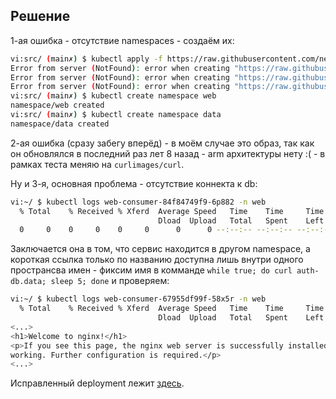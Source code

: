## Решение

1-ая ошибка - отсутствие namespaces - создаём их:
```bash
vi:src/ (main✗) $ kubectl apply -f https://raw.githubusercontent.com/netology-code/kuber-homeworks/main/3.5/files/task.yaml
Error from server (NotFound): error when creating "https://raw.githubusercontent.com/netology-code/kuber-homeworks/main/3.5/files/task.yaml": namespaces "web" not found
Error from server (NotFound): error when creating "https://raw.githubusercontent.com/netology-code/kuber-homeworks/main/3.5/files/task.yaml": namespaces "data" not found
Error from server (NotFound): error when creating "https://raw.githubusercontent.com/netology-code/kuber-homeworks/main/3.5/files/task.yaml": namespaces "data" not found
vi:src/ (main✗) $ kubectl create namespace web
namespace/web created
vi:src/ (main✗) $ kubectl create namespace data
namespace/data created
```
2-ая ошибка (сразу забегу вперёд) - в моём случае это образ, так как он обновлялся в последний раз лет 8 назад - arm архитектуры нету :( - в рамках теста меняю на `curlimages/curl`.

Ну и 3-я, основная проблема - отсутствие коннекта к db:
```bash
vi:~/ $ kubectl logs web-consumer-84f84749f9-6p882 -n web
  % Total    % Received % Xferd  Average Speed   Time    Time     Time  Current
                                 Dload  Upload   Total   Spent    Left  Speed
  0     0    0     0    0     0      0      0 --:--:-- --:--:-- --:--:--     0curl: (6) Could not resolve host: auth-db
```
Заключается она в том, что сервис находится в другом namespace, а короткая ссылка только по названию доступна лишь внутри одного пространсва имен - фиксим имя в комманде `while true; do curl auth-db.data; sleep 5; done` и проверяем:
```bash
vi:~/ $ kubectl logs web-consumer-67955df99f-58x5r -n web
  % Total    % Received % Xferd  Average Speed   Time    Time     Time  Current
                                 Dload  Upload   Total   Spent    Left  Speed
<...>
<h1>Welcome to nginx!</h1>
<p>If you see this page, the nginx web server is successfully installed and
working. Further configuration is required.</p>
<...>
```

Исправленный deployment лежит [здесь](src/task.yaml).